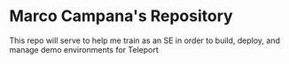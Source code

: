 # Marco Campana's Repository

This repo will serve to help me train as an SE in order to build, deploy, and manage demo environments for Teleport

